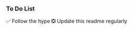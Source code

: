 ### To Do List

:white_check_mark: Follow the hype
:negative_squared_cross_mark: Update this readme regularly
